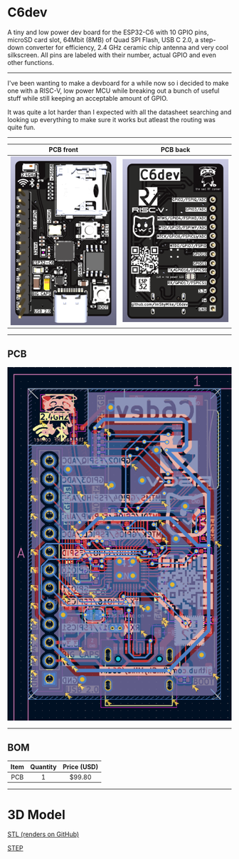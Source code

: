 # C6dev

A tiny and low power dev board for the ESP32-C6 with 10 GPIO pins, microSD card slot, 64Mbit (8MB) of Quad SPI Flash, USB C 2.0, a step-down converter for efficiency, 2.4 GHz ceramic chip antenna and very cool silkscreen. All pins are labeled with their number, actual GPIO and even other functions.

---

I've been wanting to make a devboard for a while now so i decided to make one with a RISC-V, low power MCU while breaking out a bunch of useful stuff while still keeping an acceptable amount of GPIO.

It was quite a lot harder than I expected with all the datasheet searching and looking up everything to make sure it works but atleast the routing was quite fun.

---

| PCB front | PCB back |
|:---------:|:--------:|
| ![PCB front](images/image-7.png) | ![PCB back](images/image-8.png) |

---

## PCB

![PCB](images/image-9.png)

---

## BOM

| Item | Quantity | Price (USD) |
|:----:|:--------:|:-----------:|
| PCB  |       1  |      $99.80 |

---

# 3D Model

[STL (renders on GitHub)](PCB/devboard/devboard.stl)

[STEP](PCB/devboard/devboard.stl)

